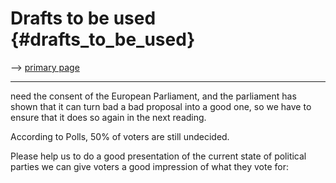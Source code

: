 # Drafts to be used {#drafts_to_be_used}

\--\> [ primary page](ElectAct0405En "wikilink")

------------------------------------------------------------------------

need the consent of the European Parliament, and the parliament has
shown that it can turn bad a bad proposal into a good one, so we have to
ensure that it does so again in the next reading.

According to Polls, 50% of voters are still undecided.

Please help us to do a good presentation of the current state of
political parties we can give voters a good impression of what they vote
for:
